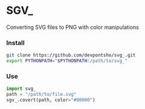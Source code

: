 # SGV_
Converting SVG files to PNG with color manipulations

### Install
```sh
git clone https://github.com/devpontsho/svg_.git
export PYTHONPATH="$PYTHONPATH:/path/to/svg_"
```

### Use
```python
import svg_
path = "/path/to/file.svg"
sgv_.covert(path, color="#00000")
```
